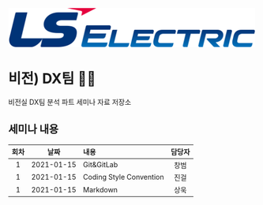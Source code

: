
<img src="./assets/images/lselectric-logo.png" width="500">

# 비전) DX팀 🏴‍☠️
비전실 DX팀 분석 파트 세미나 자료 저장소

## 세미나 내용

| 회차 |    날짜    |          내용          |   담당자   |
|:-----:|:----------:|:-----------------------|:--------:|
|   1   | 2021-01-15 | Git&GitLab              | 창범 |
|   1   | 2021-01-15 | Coding Style Convention |  진걸  |
|   1   | 2021-01-15 | Markdown                |    상욱   |
